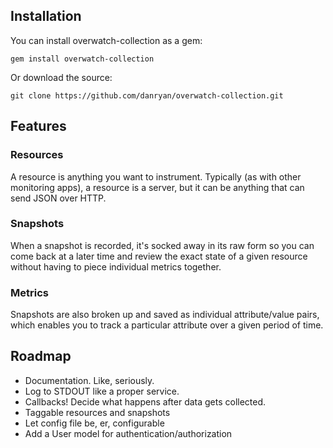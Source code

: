 
## Installation

You can install overwatch-collection as a gem:

    gem install overwatch-collection

Or download the source:

    git clone https://github.com/danryan/overwatch-collection.git
    
### 
## Features

### Resources

A resource is anything you want to instrument. Typically (as with other monitoring apps), a resource is a server, but it can be anything that can send JSON over HTTP.

### Snapshots

When a snapshot is recorded, it's socked away in its raw form so you can come back at a later time and review the exact state of a given resource without having to piece individual metrics together.

### Metrics

Snapshots are also broken up and saved as individual attribute/value pairs, which enables you to track a particular attribute over a given period of time. 



## Roadmap

* Documentation. Like, seriously.
* Log to STDOUT like a proper service.
* Callbacks! Decide what happens after data gets collected.
* Taggable resources and snapshots
* Let config file be, er, configurable
* Add a User model for authentication/authorization
